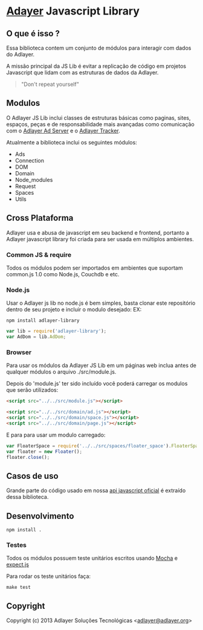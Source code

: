 
# [Adayer](http://adlayer.com.br) Javascript Library

## O que é isso ?

Essa biblioteca contem um conjunto de módulos para interagir com dados do Adlayer.

A missão principal da JS Lib é evitar a replicação de código em projetos Javascript que lidam com as estruturas de dados da Adlayer.

> "Don't repeat yourself"

## Modulos

O Adlayer JS Lib inclui classes de estruturas básicas como paginas, sites, espaços, peças e de responsabilidade mais avançadas como comunicação com o [Adlayer Ad Server](https://github.com/adlayer/adserver-api-docs) e o [Adlayer Tracker](https://github.com/adlayer/tracker-api-docs).

Atualmente a biblioteca inclui os seguintes módulos:

* Ads
* Connection
* DOM
* Domain
* Node_modules
* Request
* Spaces
* Utils

## Cross Plataforma

Adlayer usa e abusa de javascript em seu backend e frontend, portanto a Adlayer javascript library foi criada para ser usada em múltiplos ambientes.

### Common JS & require

Todos os módulos podem ser importados em ambientes que suportam common.js 1.0 como Node.js, Couchdb e etc.

### Node.js

Usar o Adlayer js lib no node.js é bem simples, basta clonar este repositório dentro de seu projeto e incluir o modulo desejado:
EX:

```
npm install adlayer-library
```

```javascript
var lib = require('adlayer-library');
var AdDom = lib.AdDom;
```

### Browser

Para usar os módulos da Adlayer JS Lib em um páginas web inclua antes de qualquer módulos o arquivo ./src/module.js.

Depois do 'module.js' ter sido incluído você poderá carregar os modulos que serão utilizados:
```html
<script src="../../src/module.js"></script>

<script src="../../src/domain/ad.js"></script>
<script src="../../src/domain/space.js"></script>
<script src="../../src/domain/page.js"></script>
```

E para para usar um modulo carregado:
```javascript
var FloaterSpace = require('../../src/spaces/floater_space').FloaterSpace;
var floater = new Floater();
floater.close();
```

## Casos de uso

Grande parte do código usado em nossa [api javascript oficial](https://github.com/adlayer/javascript-api) é extraído dessa biblioteca.


## Desenvolvimento
```
npm install .
```

### Testes

Todos os módulos possuem teste unitários escritos usando [Mocha](https://github.com/visionmedia/mocha) e [expect.js](https://github.com/LearnBoost/expect.js)

Para rodar os teste unitários faça:

```
make test
```
 
## Copyright

Copyright (c) 2013 Adlayer Soluções Tecnológicas
&lt;adlayer@adlayer.org&gt;